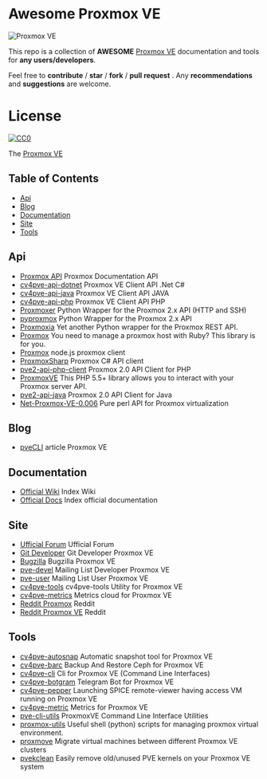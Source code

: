 # Awesome Proxmox VE

![Proxmox VE](https://www.proxmox.com/images/proxmox/Proxmox-logo-800.png)

This repo is a collection of **AWESOME** [Proxmox VE](https://pve.proxmox.com) documentation and tools for **any users/developers**.

Feel free to **contribute** / **star** / **fork** / **pull request** . Any **recommendations** and **suggestions** are welcome.

# License

[![CC0](https://licensebuttons.net/p/zero/1.0/88x31.png)](https://creativecommons.org/publicdomain/zero/1.0/)

The [Proxmox VE](https://pve.proxmox.com)

## Table of Contents

- [Api](#api)
- [Blog](#blog)
- [Documentation](#documentation)
- [Site](#site)
- [Tools](#tools)

## Api

- [Proxmox API](https://pve.proxmox.com/wiki/Proxmox_VE_API) Proxmox Documentation API
- [cv4pve-api-dotnet](https://github.com/Corsinvest/cv4pve-api-dotnet) Proxmox VE Client API .Net C#
- [cv4pve-api-java](https://github.com/Corsinvest/cv4pve-api-java) Proxmox VE Client API JAVA
- [cv4pve-api-php](https://github.com/Corsinvest/cv4pve-api-php) Proxmox VE Client API PHP
- [Proxmoxer](https://pypi.org/project/proxmoxer/) Python Wrapper for the Proxmox 2.x API (HTTP and SSH)
- [pyproxmox](https://pypi.org/project/pyproxmox/) Python Wrapper for the Proxmox 2.x API
- [Proxmoxia](https://github.com/baseblack/Proxmoxia) Yet another Python wrapper for the Proxmox REST API.
- [Proxmox](https://github.com/nledez/proxmox) You need to manage a proxmox host with Ruby? This library is for you.
- [Proxmox](https://www.npmjs.com/package/proxmox) node.js proxmox client
- [ProxmoxSharp](https://github.com/ionelanton/ProxmoxSharp) Proxmox C# API client
- [pve2-api-php-client](https://github.com/CpuID/pve2-api-php-client) Proxmox 2.0 API Client for PHP
- [ProxmoxVE](https://github.com/ZzAntares/ProxmoxVE) This PHP 5.5+ library allows you to interact with your Proxmox server API.
- [pve2-api-java](https://github.com/Elbandi/pve2-api-java) Proxmox 2.0 API Client for Java
- [Net-Proxmox-VE-0.006](https://metacpan.org/release/DJZORT/Net-Proxmox-VE-0.006) Pure perl API for Proxmox virtualization

## Blog

- [pveCLI](https://pvecli.xuan2host.com/) article Proxmox VE

## Documentation

- [Official Wiki](https://pve.proxmox.com) Index Wiki
- [Official Docs](https://pve.proxmox.com/pve-docs/) Index official documentation

## Site

- [Ufficial Forum](https://forum.proxmox.com/) Ufficial Forum
- [Git Developer](https://git.proxmox.com/?o=age) Git Developer Proxmox VE
- [Bugzilla](https://bugzilla.proxmox.com/) Bugzilla Proxmox VE
- [pve-devel](https://www.mail-archive.com/pve-devel@pve.proxmox.com/index.html) Mailing List Developer Proxmox VE
- [pve-user](https://www.mail-archive.com/pve-user@pve.proxmox.com/) Mailing List User Proxmox VE
- [cv4pve-tools](https://www.cv4pve-tools.com) cv4pve-tools Utility for Proxmox VE
- [cv4pve-metrics](https://metrics.cv4pve-tools.com) Metrics cloud for Proxmox VE
- [Reddit Proxmox](https://www.reddit.com/r/Proxmox/) Reddit
- [Reddit Proxmox VE](https://www.reddit.com/r/ProxmoxVE/) Reddit

## Tools

- [cv4pve-autosnap](https://github.com/Corsinvest/cv4pve-autosnap) Automatic snapshot tool for Proxmox VE
- [cv4pve-barc](https://github.com/Corsinvest/cv4pve-barc) Backup And Restore Ceph for Proxmox VE
- [cv4pve-cli](https://github.com/Corsinvest/cv4pve-cli) Cli for Proxmox VE (Command Line Interfaces)
- [cv4pve-botgram](https://github.com/Corsinvest/cv4pve-botgram) Telegram Bot for Proxmox VE
- [cv4pve-pepper](https://github.com/Corsinvest/cv4pve-pepper) Launching SPICE remote-viewer having access VM running on Proxmox VE
- [cv4pve-metric](https://github.com/Corsinvest/cv4pve-metric) Metrics for Proxmox VE
- [pve-cli-utils](https://github.com/aheahe/pve-cli-utils) ProxmoxVE Command Line Interface Utilities
- [proxmox-utils](https://github.com/remofritzsche/proxmox-utils) Useful shell (python) scripts for managing proxmox virtual environment.
- [proxmove](https://github.com/ossobv/proxmove) Migrate virtual machines between different Proxmox VE clusters
- [pvekclean](https://github.com/jordanhillis/pvekclean) Easily remove old/unused PVE kernels on your Proxmox VE system


